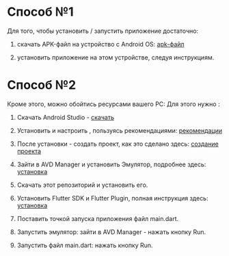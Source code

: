 
# Способ №1
Для того, чтобы установить / запустить приложение  достаточно:

1. скачать APK-файл на устройство с Android OS: [apk-файл](https://drive.google.com/file/d/12nfcPzI35YfBKuwBNzrZFPxW2KBlBGGl/view?usp=sharing "Для скачивания перейдите по ссылке")

2. установить приложение на этом устройстве, следуя инструкциям.

# Способ №2
Кроме этого, можно обойтись ресурсами вашего PC:
Для этого нужно :

1. Скачать Android Studio -  [скачать](https://developer.android.com/studio/?gclid=Cj0KCQjwgJv4BRCrARIsAB17JI52OaFk47_fuVPzcxY9dEk5Ahk6v3NI1FHZTg_phsib9q9RzqoTPPUaAvHREALw_wcB&authuser=1&gclsrc=aw.ds "Для скачивания перейдите по ссылке")

2. Установить и настроить , пользуясь рекомендациями: [рекомендации](https://developer.android.com/studio/install "Для просмотра рекомендаций перейдите по ссылке")

3. После установки - создать проект, как это сделано здесь: [создание проекта](https://developer.android.com/training/basics/firstapp/creating-project "Для просмотра рекомендаций перейдите по ссылке")

4. Зайти в AVD Manager и установить Эмулятор, подробнее здесь: [установка](https://developer.android.com/studio/run/managing-avds "Для просмотра рекомендаций перейдите по ссылке") 

5. Скачать этот репозиторий и установить его.

6. Установить Flutter SDK и Flutter Plugin, полная инструкция здесь: [установка]( https://flutter.dev/docs/get-started/install/windows "Для просмотра  рекомендаций перейдите по ссылке")

7. Поставить точкой запуска приложения файл main.dart.

8. Запустить эмулятор: зайти в AVD Manager - нажать кнопку Run.

9. Запустить файл main.dart: нажать кнопку Run.
